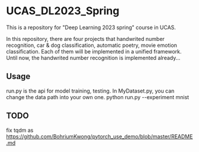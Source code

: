 # UCAS_DL2023_Spring
This is a repository for "Deep Learning 2023 spring" course in UCAS.

In this repository, there are four projects that handwrited number recognition, car & dog classification, automatic poetry, movie emotion classification. Each of them will be implemented in a unified framework. Until now, the handwrited number recognition is implemented already...

## Usage
run.py is the api for model training, testing. In MyDataset.py, you can change the data path into your own one.
    python run.py --experiment mnist


## TODO
fix tqdm as https://github.com/BohriumKwong/pytorch_use_demo/blob/master/README.md
